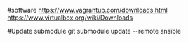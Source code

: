 
#software
https://www.vagrantup.com/downloads.html
https://www.virtualbox.org/wiki/Downloads

#Update submodule
git submodule update --remote ansible
